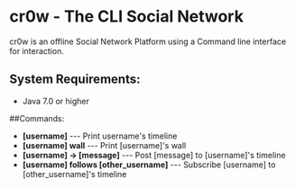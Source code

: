 cr0w - The CLI Social Network
====
cr0w is an offline Social Network Platform using a Command line interface for interaction. 

## System Requirements:
* Java 7.0 or higher
  
##Commands:

* **[username]** --- Print username's timeline
* **[username] wall** --- Print [username]'s wall
* **[username] -> [message]** --- Post [message] to [username]'s timeline
* **[username] follows [other_username]** --- Subscribe [username] to [other_username]'s timeline


